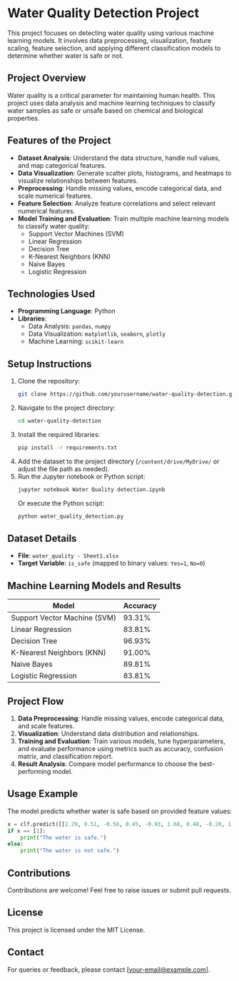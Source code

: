 # **Water Quality Detection Project**  
This project focuses on detecting water quality using various machine learning models. It involves data preprocessing, visualization, feature scaling, feature selection, and applying different classification models to determine whether water is safe or not.  

## **Project Overview**  
Water quality is a critical parameter for maintaining human health. This project uses data analysis and machine learning techniques to classify water samples as safe or unsafe based on chemical and biological properties.  

## **Features of the Project**
- **Dataset Analysis**: Understand the data structure, handle null values, and map categorical features.
- **Data Visualization**: Generate scatter plots, histograms, and heatmaps to visualize relationships between features.
- **Preprocessing**: Handle missing values, encode categorical data, and scale numerical features.
- **Feature Selection**: Analyze feature correlations and select relevant numerical features.
- **Model Training and Evaluation**: Train multiple machine learning models to classify water quality:
  - Support Vector Machines (SVM)
  - Linear Regression
  - Decision Tree
  - K-Nearest Neighbors (KNN)
  - Naive Bayes
  - Logistic Regression  

## **Technologies Used**
- **Programming Language**: Python
- **Libraries**: 
  - Data Analysis: `pandas`, `numpy`
  - Data Visualization: `matplotlib`, `seaborn`, `plotly`
  - Machine Learning: `scikit-learn`

## **Setup Instructions**
1. Clone the repository:
   ```bash
   git clone https://github.com/yourusername/water-quality-detection.git
   ```
2. Navigate to the project directory:
   ```bash
   cd water-quality-detection
   ```
3. Install the required libraries:
   ```bash
   pip install -r requirements.txt
   ```
4. Add the dataset to the project directory (`/content/drive/MyDrive/` or adjust the file path as needed).
5. Run the Jupyter notebook or Python script:
   ```bash
   jupyter notebook Water Quality detection.ipynb
   ```
   Or execute the Python script:
   ```bash
   python water_quality_detection.py
   ```

## **Dataset Details**
- **File**: `water_quality - Sheet1.xlsx`
- **Target Variable**: `is_safe` (mapped to binary values: `Yes=1`, `No=0`)

## **Machine Learning Models and Results**
| **Model**            | **Accuracy** |
|-----------------------|--------------|
| Support Vector Machine (SVM) | 93.31%       |
| Linear Regression     | 83.81%       |
| Decision Tree         | 96.93%       |
| K-Nearest Neighbors (KNN) | 91.00%       |
| Naive Bayes           | 89.81%       |
| Logistic Regression   | 83.81%       |

## **Project Flow**
1. **Data Preprocessing**: Handle missing values, encode categorical data, and scale features.  
2. **Visualization**: Understand data distribution and relationships.  
3. **Training and Evaluation**: Train various models, tune hyperparameters, and evaluate performance using metrics such as accuracy, confusion matrix, and classification report.  
4. **Result Analysis**: Compare model performance to choose the best-performing model.  

## **Usage Example**
The model predicts whether water is safe based on provided feature values:
```python
x = clf.predict([[2.29, 0.51, -0.56, 0.45, -0.93, 1.68, 0.48, -0.20, 1.12, 0.17, -0.86, 0.09, 1.63, 0.58, -0.11, -1.74, -0.75, -0.30, 1.04, 2.19, -0.92]])
if x == [1]:
    print("The water is safe.")
else:
    print("The water is not safe.")
```

## **Contributions**
Contributions are welcome! Feel free to raise issues or submit pull requests.  

## **License**
This project is licensed under the MIT License.  

## **Contact**
For queries or feedback, please contact [your-email@example.com].  
